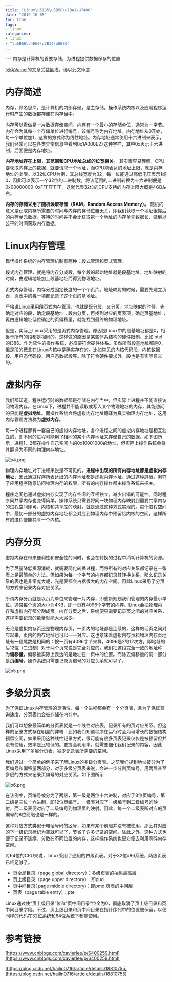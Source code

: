 ```yaml
---
title: "Linux\u5185\u5B58\u7BA1\u7406"
date: "2019-10-05"
toc: true
tags:
- linux
categories:
- linux
- "\u5B66\u4E60\u7B14\u8BB0"
...
```

--- 内存是计算机的首要存储，为进程提供数据保存的位置

阅读[Vamei](http://www.cnblogs.com/vamei)的文章受益匪浅，谨以此文悼念

# 内存简述

内存，顾名思义，是计算机的内部存储，是主存储。操作系统内核以及应用程序运行时产生的数据都存储在内存当中。

内存可以看做是一片数据存储空间。内存有一个最小的存储单位，通常为一字节。内存会为其每一个存储单位进行编号，该编号称为内存地址。内存地址从0开始，每一个单位加1，这样的方式称为线性地址。内存地址通常使用十六进制来表示，我们经常可以在各类异常信息中看到0x1A000E27这种字样，其中0x表示十六进制，后面便是内存地址。

**内存地址存在上限，其范围和CPU地址总线的位宽相关。** 其实很容易理解，CPU要获取内存上的数据，就要请求一个地址，而CPU能表达的地址上限，就是内存地址的上限。以32位CPU为例，其总线宽度为32，每一位能通过高低电压表示1或0，因此可以表示一个32位的二进制数，将该范围的二进制转换为十六进制便是0x00000000-0xFFFFFFFF。这就代表32位的CPU支持的内存上限大概是4GB左右。

**内存的存储采用了随机读取存储（RAM，Random Access Memory）。** 随机的意义是获取内存所需要的时间与内存的存储位置无关。即我们获取一个地址很靠后的内存单元数据，等待的时间并不会比获取第一个地址的内存单元数据长，做到以公平的时间获取内存数据。

# Linux内存管理

现代操作系统的内存管理机制有两种：段式管理和页式管理。

段式内存管理，就是将内存分成段，每个段的起始地址就是段基地址。地址映射的时候，由逻辑地址加上段基地址而得到物理地址。

页式内存管理，内存分成固定长度的一个个页片。地址映射的时候，需要先建立页表，页表中的每一项都记录了这个页的基地址。

严格说Linux采用段页式内存管理，也就是既分段，又分页。地址映射的时候，先确定对应的段，确定段基地址；段内分页，再找到对应的页表项，确定页基地址；再由逻辑地址低位确定的页偏移量，就能找到最终的物理地址。

但是，实际上Linux采用的是页式内存管理。原因是Linux中的段基地址都是0，相当于所有的段都是相同的。这样做的原因是某些体系结构的硬件限制，比如Intel的i386。作为软件的操作系统，必须要符合硬件体系。虽然所有段基地址都是0，但是段的概念在Linux内核中是确实存在的。比如常见的内核代码段、内核数据段、用户态代码段、用户态数据段等。除了符合硬件要求外，段也是有实际意义的。

# 虚拟内存

我们都知道，程序运行时的数据都是存储在内存当中，但实际上进程并不能直接访问物理内存。在Linux下，进程并不能读取或写入某个物理地址的内存，其能访问的只能是**虚拟地址**。而操作系统会将虚拟内存地址翻译为真实物理内存地址，这用内存管理方法称为**虚拟内存**。

每一个进程都有一套自己的虚拟内存地址，各个进程之间的虚拟内存地址是相互独立的，即不同的进程可能用了相同的某个内存地址来存储自己的数据。如下图所示，进程1、2都在操作自己空间内的0x10001000的地址，但实际上操作系统会将其翻译为不同的物理内存地址。

![p4.png](/img/memory/virtual.png)

物理内存地址对于进程来说是不可见的，**进程中出现的所有内存地址都是虚拟内存地址**，因此通过程序所表达出的内存地址都是虚拟内存地址。通过这种屏蔽，剥夺了应用程序随意访问物理内存的权限，所有的内存操作都由操作系统来把关。

程序之间也通过虚拟内存实现了内存空间的互相独立，减少出错的可能性。同时程序间共享内存也变得简单，操作系统只需要将同一块物理内存映射到需要共享内存的进程空间即可。内核和共享库的映射，就是通过这种方式实现的。每个进程空间中，最初一部分的虚拟内存地址都会对应到物理内存中预留给内核的空间，这样所有的进程便能共享一个内核。

# 内存分页

虚拟内存在带来便利性和安全性的同时，也会在转换的过程中消耗计算机的资源。

为了尽量降低资源消耗，就需要简化转换过程，而将所有的对应关系都记录在一张表上是最简单的方法。但如果为每一个字节的内存都记录其转换关系，那么记录关系的表也是非常庞大呢，光是表都会占据很大的内存空间。因此Linux采用了分页的方式来记录内存对应关系。

所谓内存分页就是以页为单位来管理一片内存，即重新规划我们管理的内存最小单位。通常每个页的大小为4KB，即一页有4096个字节的内存。Linux会把物理内存和虚拟内存都分割成页。内存分页之后，系统便只需要记录页之间的对应关系，这样需要记录的数量就能大大减少。

无论是虚拟内存页还是物理内存页，一页内的地址都是连续的，这样的话页之间对应起来，页内的内存地址也可以一一对应。这也意味着虚拟内存页和物理内存页地址有一段尾数是相同的：按一页有4096字节来算，4096是2的12次方，即地址的后12位（二进制）对于两个页来说是完全对应的。我们把这段完全一致的地址称为**偏移量**，偏移量实际上表达的是地址在一页中的位置。而除去偏移量的前一部分是**页编号**，操作系统只需要记录页编号的对应关系就可以了。

![p5.png](/img/memory/page.png)

# 多级分页表

为了保证Linux内存管理的灵活性，每一个进程都会有一个分页表，且为了保证查询速度，分页表也会被存储在内存中。

我们可以想象最简单的分页表就是一个线性对应表，记录所有的页对应关系。但这样的记录方式存在明显的弊端：比如我们知道程序在运行时会为可增长的数据结构预留空间，如果采用这种线性记录方式，很可能有很多页表记录仅仅是被预留但并没有使用，效率是比较低的。要提高利用率，就需要细化我们记录的内容，因此Linux采用了多层分页表，减少记录表所需要的空间。

我们通过一个简单的例子来了解Linux的多级分页表。之前我们提到地址被分为了页编号和偏移量两部分，对于多级分页表来说，会进一步分割页编号。用两层甚至多层的方式来记录页编号的对应关系。如下图所示

![p6.png](/img/memory/layer.png)

在该例中，页编号被分为了两级，第一级是两位十六进制，对应了8位页编号，第二级是三位十六进制，即12位页编号。一级表对应了一级编号到二级编号的映射，而二级表便对应了二级编号到物理页的映射。因此，每一个二级表所对应的页编号的8位前缀也是一样的。

这种对应方式类似于电话号码的区号，如果有某个前缀并没有被使用，那么其对应的下一级记录标记为空就可以了，节省了许多记录的空间。除此之外，这种方式也便于记录不连续、分散在不同位置的内存，这样操作系统也更方便去利用零碎内存空间。

对64位的CPU来说，Linux采用了通用的四级页表。对于32位x86系统，两级页表已经足够了。

- 页全局目录（page global directory）：多级页表的抽象最高层
- 页上级目录（page upper directory）：即pud
- 页中间目录( page middle directory)：即pmd 页表的中间层
- 页表（page table entry）：pte

Linux通过使“页上级目录”位和“页中间目录”位全为0，彻底取消了页上级目录和页中间目录字段。不过，页上级目录和页中间目录在指针序列中的位置被保留，以便同样的代码在32位系统和64位系统下都能使用。

# 参考链接

[https://www.cnblogs.com/xavierlee/p/6400259.html](https://www.cnblogs.com/xavierlee/p/6400259.html)

[https://blog.csdn.net/hailin0716/article/details/18810755](https://blog.csdn.net/hailin0716/article/details/18810755)